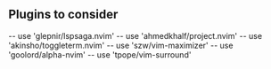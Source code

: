 ## Plugins to consider

  -- use 'glepnir/lspsaga.nvim'
  -- use 'ahmedkhalf/project.nvim'
  -- use 'akinsho/toggleterm.nvim'
  -- use 'szw/vim-maximizer'
  -- use 'goolord/alpha-nvim'
  -- use 'tpope/vim-surround'
